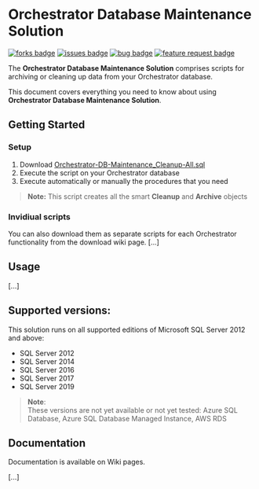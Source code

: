 # Orchestrator Database Maintenance Solution

[![forks badge]][forks]
[![issues badge]][issues]
[![bug badge]][bug]
[![feature request badge]][Feature Request]

The **Orchestrator Database Maintenance Solution** comprises scripts for archiving or cleaning up data from your Orchestrator database.

This document covers everything you need to know about using **Orchestrator Database Maintenance Solution**.


## Getting Started

### Setup

1. Download [Orchestrator-DB-Maintenance_Cleanup-All.sql][download Orchestrator-DB-Maintenance_Cleanup-All.sql]
2. Execute the script on your Orchestrator database
3. Execute automatically or manually the procedures that you need

> **Note:** This script creates all the smart **Cleanup** and **Archive** objects

### Invidiual scripts

You can also download them as separate scripts for each Orchestrator functionality from the download wiki page.
[...]

## Usage

[...]

## Supported versions: 

This solution runs on all supported editions of Microsoft SQL Server 2012 and above:

* SQL Server 2012
* SQL Server 2014
* SQL Server 2016
* SQL Server 2017
* SQL Server 2019

> **Note**:  
> These versions are not yet available or not yet tested: Azure SQL Database, Azure SQL Database Managed Instance, AWS RDS

## Documentation

Documentation is available on Wiki pages.

[...]

<!-- badges -->
[forks badge]: <https://img.shields.io/github/forks/jvavasseur/Orchestrator-DB-Maintenance-Solution.svg?style=flat-square> 
[issues badge]: <https://img.shields.io/github/issues/jvavasseur/Orchestrator-DB-Maintenance-Solution.svg?style=flat-square&color=FBCA04&label=Open%20Issues> "All open issues"
[bug badge]: <https://img.shields.io/github/issues/jvavasseur/Orchestrator-DB-Maintenance-Solution/Bug?style=flat-square&color=B60205&label=Bugs> "All open"
[feature request badge]:https://img.shields.io/github/issues/jvavasseur/Orchestrator-DB-Maintenance-Solution/Feature%20Request?style=flat-square&color=a2eeef&label=Feature%20Requests

<!-- links -->
[forks]:https://github.com/jvavasseur/Orchestrator-DB-Maintenance-Solution/network
[issues]:https://github.com/jvavasseur/Orchestrator-DB-Maintenance-Solution/issues
[bug]:https://github.com/jvavasseur/Orchestrator-DB-Maintenance-Solution/labels/Bug
[feature request]:https://github.com/jvavasseur/Orchestrator-DB-Maintenance-Solution/labels/Feature%20Request

[download Orchestrator-DB-Maintenance_Cleanup-All.sql]: </Orchestrator-DB-Maintenance/Orchestrator-DB-Maintenance_Cleanup-All.sql> "download Orchestrator-DB-Maintenance_Cleanup-All.sql..."
 
